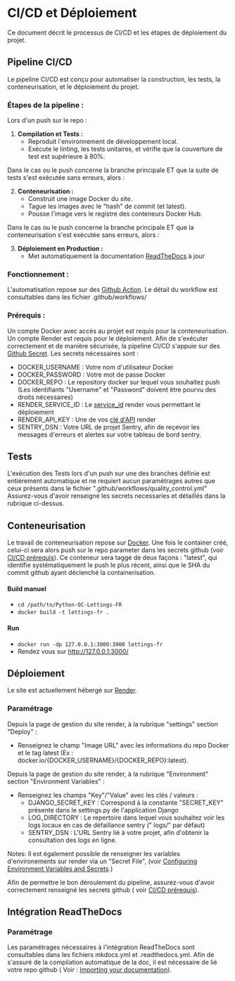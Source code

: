 # CI/CD et Déploiement

Ce document décrit le processus de CI/CD et les étapes de déploiement du projet.

## Pipeline CI/CD

Le pipeline CI/CD est conçu pour automatiser la construction, les tests, la conteneurisation, et le déploiement du
projet.

### Étapes de la pipeline :

Lors d'un push sur le repo :

1. **Compilation et Tests :**
    - Reproduit l'environnement de développement local.
    - Exécute le linting, les tests unitaires, et vérifie que la couverture de test est supérieure à 80%.

Dans le cas ou le push concerne la branche principale ET que la suite de tests s'est exécutée sans erreurs, alors :

2. **Conteneurisation :**
    - Construit une image Docker du site.
    - Tague les images avec le "hash" de commit (et latest).
    - Pousse l'image vers le registre des conteneurs Docker Hub.

Dans le cas ou le push concerne la branche principale ET que la conteneurisation s'est exécutée sans erreurs, alors :

3. **Déploiement en Production :**
    - Met automatiquement la documentation [ReadTheDocs](https://readthedocs.org/) à jour


### Fonctionnement :

L'automatisation repose sur des [Github Action](https://github.com/features/actions). Le détail du workflow est
consultables dans les fichier .github/workflows/

### Prérequis :

Un compte Docker avec accès au projet est requis pour la conteneurisation.
Un compte Render est requis pour le déploiement.
Afin de s'exécuter correctement et de manière sécurisée, la pipeline CI/CD s'appuie sur
des [Github Secret](https://github.com/features/actions).
Les secrets nécessaires sont :

- DOCKER_USERNAME : Votre nom d'utilisateur Docker
- DOCKER_PASSWORD : Votre mot de passe Docker
- DOCKER_REPO : Le repository docker sur lequel vous souhaitez push (Les identifiants "Username" et "Password" doivent
  être pourvu des droits nécessaires)
- RENDER_SERVICE_ID : Le [service_id](https://docs.render.com/environment-variables) render vous permettant le
  déploiement
- RENDER_API_KEY : Une de vos [clé d'API](https://docs.render.com/environment-variables) render
- SENTRY_DSN : Votre URL de projet Sentry, afin de reçevoir les messages d'erreurs et alertes sur votre tableau de bord
  sentry.

## Tests

L'exécution des Tests lors d'un push sur une des branches définie est entièrement automatique et ne requiert aucun
paramétrages autres que ceux présents dans le fichier ".github/workflows/quality_control.yml"
Assurez-vous d'avoir renseigné les secrets necessaries et détaillés dans la rubrique ci-dessus.

## Conteneurisation

Le travail de conteneurisation repose sur [Docker](https://docs.docker.com/). Une fois le container créé, celui-ci sera
alors push sur le repo parameter dans les secrets github (voir [CI/CD prérequis](CI_CD_Deploiement.md#prérequis)). Ce
conteneur sera taggé de deux façons : "latest", qui
identifie systématiquement le push le plus récent, ainsi que le SHA du commit github ayant déclenché la
containerisation.

#### Build manuel

- `cd /path/to/Python-OC-Lettings-FR`
- `docker build -t lettings-fr .`

#### Run

- `docker run -dp 127.0.0.1:3000:3000 lettings-fr`
- Rendez vous sur http://127.0.0.1:3000/

## Déploiement

Le site est actuellement hébergé sur [Render](https://render.com/).

### Paramétrage

Depuis la page de gestion du site render, à la rubrique "settings" section "Deploy" :

- Renseignez le champ "Image URL" avec les informations du repo Docker et le tag latest (Ex :
  docker.io/{DOCKER_USERNAME}/{DOCKER_REPO}:latest).

Depuis la page de gestion du site render, à la rubrique "Environment" section "Environment Variables" :

- Renseignez les champs "Key"/"Value" avec les clés / valeurs :
    - DJANGO_SECRET_KEY : Correspond à la constante "SECRET_KEY" présente dans le settings.py de l'application Django
    - LOG_DIRECTORY : Le repertoire dans lequel vous souhaitez voir les logs locaux en cas de défaillance sentry ("
      logs/" par défaut)
    - SENTRY_DSN : L'URL Sentry lié à votre projet, afin d'obtenir la consultation des logs en ligne.

Notes: Il est également possible de renseigner les variables d'environements sur render via un "Secret File", (voir
[Configuring Environment Variables and Secrets](https://docs.render.com/configure-environment-variables).)

Afin de permettre le bon déroulement du pipeline, assurez-vous d'avoir correctement renseigné les secrets github (
voir [CI/CD prérequis](CI_CD_Deploiement.md#prérequis)).

## Intégration ReadTheDocs

### Paramétrage

Les paramétrages nécessaires à l'intégration ReadTheDocs sont consultables dans les fichiers mkdocs.yml et
.readthedocs.yml. Afin de s'assuré de la compilation automatique de la doc, il est nécessaire de lié votre repo github (
Voir : [Importing your documentation](https://docs.readthedocs.io/en/stable/intro/import-guide.html)).
